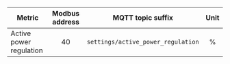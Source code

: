 |Metric|Modbus address|MQTT topic suffix|Unit|
|---|:-:|---|:-:|
|Active power regulation|40|`settings/active_power_regulation`|%|
